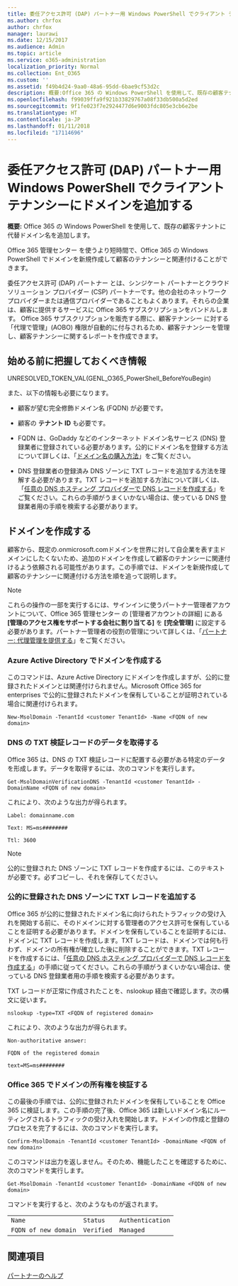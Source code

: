 ```yaml
---
title: 委任アクセス許可 (DAP) パートナー用 Windows PowerShell でクライアント テナンシーにドメインを追加する
ms.author: chrfox
author: chrfox
manager: laurawi
ms.date: 12/15/2017
ms.audience: Admin
ms.topic: article
ms.service: o365-administration
localization_priority: Normal
ms.collection: Ent_O365
ms.custom: ''
ms.assetid: f49b4d24-9aa0-48a6-95dd-6bae9cf53d2c
description: 概要:Office 365 の Windows PowerShell を使用して、既存の顧客テナントに代替ドメイン名を追加します。
ms.openlocfilehash: f99039ffa9f921b33829767a08f33db500a5d2ed
ms.sourcegitcommit: 9f1fe023f7e2924477d6e9003fdc805e3cb6e2be
ms.translationtype: HT
ms.contentlocale: ja-JP
ms.lasthandoff: 01/11/2018
ms.locfileid: "17114696"
---
```

# <a name="add-a-domain-to-a-client-tenancy-with-windows-powershell-for-delegated-access-permission-dap-partners"></a>委任アクセス許可 (DAP) パートナー用 Windows PowerShell でクライアント テナンシーにドメインを追加する

 **概要:** Office 365 の Windows PowerShell を使用して、既存の顧客テナントに代替ドメイン名を追加します。
  
Office 365 管理センター を使うより短時間で、Office 365 の Windows PowerShell でドメインを新規作成して顧客のテナンシーと関連付けることができます。
  
委任アクセス許可 (DAP) パートナー とは、シンジケート パートナーとクラウド ソリューション プロバイダー (CSP) パートナーです。他の会社のネットワーク プロバイダーまたは通信プロバイダーであることもよくあります。それらの企業は、顧客に提供するサービスに Office 365 サブスクリプションをバンドルします。 Office 365 サブスクリプションを販売する際に、顧客テナンシー に対する「代理で管理」(AOBO) 権限が自動的に付与されるため、顧客テナンシーを管理し、顧客テナンシーに関するレポートを作成できます。
## <a name="what-do-you-need-to-know-before-you-begin"></a>始める前に把握しておくべき情報

UNRESOLVED_TOKEN_VAL(GENL_O365_PowerShell_BeforeYouBegin)
  
また、以下の情報も必要になります。
  
- 顧客が望む完全修飾ドメイン名 (FQDN) が必要です。
    
- 顧客の **テナント ID** も必要です。
    
- FQDN は、GoDaddy などのインターネット ドメイン名サービス (DNS) 登録業者に登録されている必要があります。公的にドメイン名を登録する方法について詳しくは、「[ドメイン名の購入方法](https://go.microsoft.com/fwlink/p/?LinkId=532541)」をご覧ください。
    
- DNS 登録業者の登録済み DNS ゾーンに TXT レコードを追加する方法を理解する必要があります。TXT レコードを追加する方法について詳しくは、「[任意の DNS ホスティング プロバイダーで DNS レコードを作成する](https://go.microsoft.com/fwlink/p/?LinkId=532542)」をご覧ください。これらの手順がうまくいかない場合は、使っている DNS 登録業者用の手順を検索する必要があります。
    
## <a name="create-domains"></a>ドメインを作成する

 顧客から、既定の<domain>.onmicrosoft.comドメインを世界に対して自企業を表す主ドメインにしたくないため、追加のドメインを作成して顧客のテナンシーに関連付けるよう依頼される可能性があります。この手順では、ドメインを新規作成して顧客のテナンシーに関連付ける方法を順を追って説明します。
  
> [!NOTE]
> これらの操作の一部を実行するには、サインインに使うパートナー管理者アカウントについて、Office 365 管理センター の [管理者アカウントの詳細] にある **[管理のアクセス権をサポートする会社に割り当てる]** を **[完全管理]** に設定する必要があります。パートナー管理者の役割の管理について詳しくは、「[パートナー: 代理管理を提供する](https://go.microsoft.com/fwlink/p/?LinkId=532435)」をご覧ください。 
  
### <a name="create-the-domain-in-azure-active-directory"></a>Azure Active Directory でドメインを作成する

このコマンドは、Azure Active Directory にドメインを作成しますが、公的に登録されたドメインとは関連付けられません。Microsoft Office 365 for enterprises で公的に登録されたドメインを保有していることが証明されている場合に関連付けられます。
  
```
New-MsolDomain -TenantId <customer TenantId> -Name <FQDN of new domain>
```

### <a name="get-the-data-for-the-dns-txt-verification-record"></a>DNS の TXT 検証レコードのデータを取得する

 Office 365 は、DNS の TXT 検証レコードに配置する必要がある特定のデータを形成します。データを取得するには、次のコマンドを実行します。
  
```
Get-MsolDomainVerificationDNS -TenantId <customer TenantId> -DomainName <FQDN of new domain>
```

これにより、次のような出力が得られます。
  
 `Label: domainname.com`
  
 `Text: MS=ms########`
  
 `Ttl: 3600`
  
> [!NOTE]
> 公的に登録された DNS ゾーンに TXT レコードを作成するには、このテキストが必要です。必ずコピーし、それを保存してください。 
  
### <a name="add-a-txt-record-to-the-publically-registered-dns-zone"></a>公的に登録された DNS ゾーンに TXT レコードを追加する

Office 365 が公的に登録されたドメイン名に向けられたトラフィックの受け入れを開始する前に、そのドメインに対する管理者のアクセス許可を保有していることを証明する必要があります。ドメインを保有していることを証明するには、ドメインに TXT レコードを作成します。TXT レコードは、ドメインでは何も行わず、ドメインの所有権が確立した後に削除することができます。TXT レコードを作成するには、「[任意の DNS ホスティング プロバイダーで DNS レコードを作成する](https://go.microsoft.com/fwlink/p/?LinkId=532542)」の手順に従ってください。これらの手順がうまくいかない場合は、使っている DNS 登録業者用の手順を検索する必要があります。
  
TXT レコードが正常に作成されたことを、nslookup 経由で確認します。次の構文に従います。
  
```
nslookup -type=TXT <FQDN of registered domain>
```

これにより、次のような出力が得られます。
  
 `Non-authoritative answer:`
  
 `FQDN of the registered domain`
  
 `text=MS=ms########`
  
### <a name="validate-domain-ownership-in-office-365"></a>Office 365 でドメインの所有権を検証する

この最後の手順では、公的に登録されたドメインを保有していることを Office 365 に検証します。この手順の完了後、Office 365 は新しいドメイン名にルーティングされるトラフィックの受け入れを開始します。ドメインの作成と登録のプロセスを完了するには、次のコマンドを実行します。 
  
```
Confirm-MsolDomain -TenantId <customer TenantId> -DomainName <FQDN of new domain>
```

このコマンドは出力を返しません。そのため、機能したことを確認するために、次のコマンドを実行します。
  
```
Get-MsolDomain -TenantId <customer TenantId> -DomainName <FQDN of new domain>
```

コマンドを実行すると、次のようなものが返されます。
  
||||
|:-----|:-----|:-----|
| `Name` <br/> | `Status` <br/> | `Authentication` <br/> |
| `FQDN of new domain` <br/> | `Verified` <br/> | `Managed` <br/> |
   
## <a name="see-also"></a>関連項目

#### 

[パートナーのヘルプ](https://go.microsoft.com/fwlink/p/?LinkID=533477)

